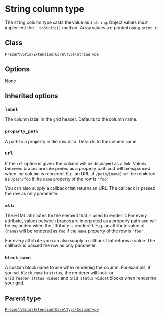 String column type
==================

The string column type casts the value as a `string`. Object values must implement the `__toString()` method.
Array values are printed using `print_r`.

## Class

`Prezent\Grid\Extension\Core\Type\StringType`

## Options

None

## Inherited options

### `label`

The column label in the grid header. Defaults to the column name.

### `property_path`

A path to a property in the row data. Defaults to the column name.

### `url`

If the `url` option is given, the column will be displayed as a link. Values between braces are interpreted
as a property path and will be expanded when the column is rendered. E.g. an URL of `/path/{name}` will
be rendered as `/path/foo` if the `name` property of the row is `'foo'`.

You can also supply a callback that returns an URL. The callback is passed the row as only parameter.

### `attr`

The HTML attributes for the element that is used to render it. For every attribute, values between braces
are interpreted as a property path and will be expanded when the attribute is rendered. E.g. an attribute value
of `{name}` will be rendered as `foo` if the `name` property of the row is `'foo'`.

For every attribute you can also supply a callback that returns a value. The callback is passed the row as only parameter.

### `block_name`

A custom block name to use when rendering the column. For example, if you set `block_name` to `status`, the renderer will
look for `grid_header_status_widget` and `grid_status_widget` blocks when rendering your grid.

## Parent type

[`Prezent\Grid\Extension\Core\Type\ColumnType`](column.md)

